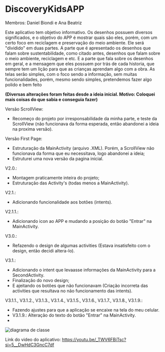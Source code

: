 # DiscoveryKidsAPP
Membros: Daniel Biondi e Ana Beatriz

Este aplicativo tem objetivo informativo. Os desenhos possuem diversos significados, e o objetivo do APP é mostrar quais são eles, porém, com um certo foco em reciclagem e preservação do meio ambiente.
Ele será "dividido" em duas partes. A parte que é apresentado os desenhos que falam sobre sustentabilidade, como citado antes, desenhos que falam sobre o meio ambiente, reciclagem e etc. E a parte que fala sobre os desenhos em geral, e a mensagem que eles possuem por trás de cada historia, que sempre tem um lição para que as crianças aprendam algo com a obra.
As telas serão simples, com o foco sendo a informação, sem muitas funcionalidades, porém, mesmo sendo simples, pretendemos fazer algo polido e bem feito

**(Diversas alterações foram feitas desde a ideia inicial. Motivo: Coloquei mais coisas do que sabia e conseguia fazer)**

Versão ScrollView:
- Recomeço do projeto por irresponsabilidade da minha parte, e teste da ScrollView (não funcionava da forma esperada, então abandonei a ideia na proxima versão).

Versão First Page:
- Estruturação da MainActivity (arquivo .XML). Porém, a ScrollView não funcionava da forma que eu necessitava, logo abandonei a ideia;
- Estruturei uma nova versão da pagina inicial.

V2.0.:
- Montagem praticamente inteira do projeto;
- Estruturação das Activity's (todas menos a MainActivity).

V2.1.:
- Adicionando funcionalidade aos botões (intents).

V2.1.1.:
- Adicionando icon ao APP e mudando a posição do botão "Entrar" na MainActivity.

V3.0.:
- Refazendo o design de algumas activities (Estava insatisfeito com o design, então decidi altera-lo).

V3.1.:
- Adicionando o intent que levaasse informações da MainActivity para a SecondActivity.
- Finalização do novo design;
- E ajeitando os botões que não funcionavam (Criação incorreta das activities que resultava no não funcionamento das intents).

V3.1.1., V3.1.2., V3.1.3., V3.1.4., V3.1.5., V3.1.6., V3.1.7., V3.1.8., V3.1.9.:
- Fazendo ajustes para que a aplicação se encaixe na tela do meu celular.
- V3.1.9.: Alteração do texto do botão "Entrar" na MainActivity.
- 
![diagrama de classe](https://github.com/DAnielByWhere/DiscoveryKidsAPP/assets/128055760/3867b641-0cfc-4bc8-8c86-ede33eaba032)

Link do video do aplicativo:
https://youtu.be/_TWV6FBiTsc?si=5__DwHdC3GncC7df
